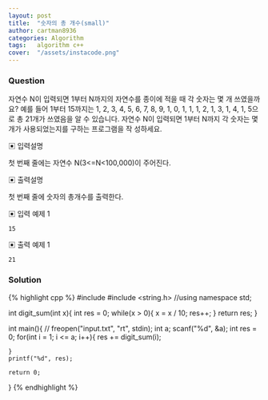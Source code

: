 ```yaml
---
layout: post
title:  "숫자의 총 개수(small)"
author: cartman8936
categories: Algorithm
tags:	algorithm c++
cover:  "/assets/instacode.png"
---
```


### Question
자연수 N이 입력되면 1부터 N까지의 자연수를 종이에 적을 때 각 숫자는 몇 개 쓰였을까요?
예를 들어 1부터 15까지는 1, 2, 3, 4, 5, 6, 7, 8, 9, 1, 0, 1, 1, 1, 2, 1, 3, 1, 4, 1, 5으로
총 21개가 쓰였음을 알 수 있습니다.
자연수 N이 입력되면 1부터 N까지 각 숫자는 몇 개가 사용되었는지를 구하는 프로그램을 작
성하세요.



▣ 입력설명 

첫 번째 줄에는 자연수 N(3<=N<100,000)이 주어진다.

▣ 출력설명 

첫 번째 줄에 숫자의 총개수를 출력한다.



▣ 입력 예제 1
```
15

```

▣ 출력 예제 1
```
21

```

### Solution
{% highlight cpp %}
#include <iostream>
#include <string.h>
//using namespace std;

int digit_sum(int x){
	int res = 0;
	while(x > 0){
		x = x / 10;
		res++;
	}
	return res;
} 

int main(){
//	freopen("input.txt", "rt", stdin);
	int a;
	scanf("%d", &a);
	int res = 0;
	for(int i = 1; i <= a; i++){
		res += digit_sum(i);	

	}
	printf("%d", res);
		
	return 0;
}
{% endhighlight %}


